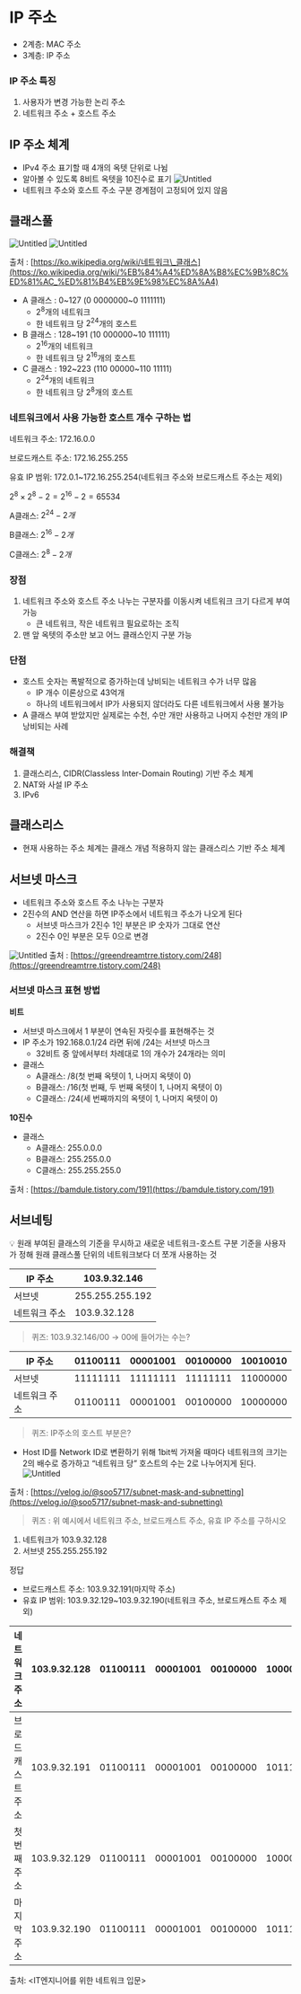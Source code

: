 # IP 주소

- 2계층: MAC 주소
- 3계층: IP 주소

### IP 주소 특징

1. 사용자가 변경 가능한 논리 주소
2. 네트워크 주소 + 호스트 주소

## IP 주소 체계

- IPv4 주소 표기할 때 4개의 옥텟 단위로 나뉨
- 알아볼 수 있도록 8비트 옥텟을 10진수로 표기
  ![Untitled](https://user-images.githubusercontent.com/14107090/193401316-87edef1b-0d91-4fc8-a5ed-bb300bee9f57.png)
- 네트워크 주소와 호스트 주소 구분 경계점이 고정되어 있지 않음

## 클래스풀

![Untitled](https://user-images.githubusercontent.com/14107090/193401389-e67e1f48-df01-4bb1-af8c-d6c8d7e02a9f.png)
![Untitled](https://user-images.githubusercontent.com/14107090/193401405-a566202e-83a1-4b46-aafe-ebdddccb8d83.png)

출처 : [https://ko.wikipedia.org/wiki/네트워크\_클래스](https://ko.wikipedia.org/wiki/%EB%84%A4%ED%8A%B8%EC%9B%8C%ED%81%AC_%ED%81%B4%EB%9E%98%EC%8A%A4)

- A 클래스 : 0\~127 (0 0000000\~0 1111111)
  - $2^8$개의 네트워크
  - 한 네트워크 당 $2^{24}$개의 호스트
- B 클래스 : 128\~191 (10 000000\~10 111111)
  - $2^{16}$개의 네트워크
  - 한 네트워크 당 $2^{16}$개의 호스트
- C 클래스 : 192\~223 (110 00000\~110 11111)
  - $2^{24}$개의 네트워크
  - 한 네트워크 당 $2^8$개의 호스트

### 네트워크에서 사용 가능한 호스트 개수 구하는 법

네트워크 주소: 172.16.0.0

브로드캐스트 주소: 172.16.255.255

유효 IP 범위: 172.0.1~172.16.255.254(네트워크 주소와 브로드캐스트 주소는 제외)

$2^8\times2^8-2=2^{16}-2=65534$

A클래스: $2^{24}-2개$

B클래스: $2^{16}-2개$

C클래스: $2^8-2개$

### 장점

1. 네트워크 주소와 호스트 주소 나누는 구분자를 이동시켜 네트워크 크기 다르게 부여 가능
   - 큰 네트워크, 작은 네트워크 필요로하는 조직
2. 맨 앞 옥텟의 주소만 보고 어느 클래스인지 구분 가능

### 단점

- 호스트 숫자는 폭발적으로 증가하는데 낭비되는 네트워크 수가 너무 많음
  - IP 개수 이론상으로 43억개
  - 하나의 네트워크에서 IP가 사용되지 않더라도 다른 네트워크에서 사용 불가능
- A 클래스 부여 받았지만 실제로는 수천, 수만 개만 사용하고 나머지 수천만 개의 IP 낭비되는 사례

### 해결책

1. 클래스리스, CIDR(Classless Inter-Domain Routing) 기반 주소 체계
2. NAT와 사설 IP 주소
3. IPv6

## 클래스리스

- 현재 사용하는 주소 체계는 클래스 개념 적용하지 않는 클래스리스 기반 주소 체계

## 서브넷 마스크

- 네트워크 주소와 호스트 주소 나누는 구분자
- 2진수의 AND 연산을 하면 IP주소에서 네트워크 주소가 나오게 된다
  - 서브넷 마스크가 2진수 1인 부분은 IP 숫자가 그대로 연산
  - 2진수 0인 부분은 모두 0으로 변경

![Untitled](https://user-images.githubusercontent.com/14107090/193401444-85100def-6f2c-4369-ab3c-a41a4e279957.png)
출처 : [https://greendreamtrre.tistory.com/248](https://greendreamtrre.tistory.com/248)

### 서브넷 마스크 표현 방법

**비트**

- 서브넷 마스크에서 1 부분이 연속된 자릿수를 표현해주는 것
- IP 주소가 192.168.0.1/24 라면 뒤에 /24는 서브넷 마스크
  - 32비트 중 앞에서부터 차례대로 1의 개수가 24개라는 의미
- 클래스
  - A클래스: /8(첫 번째 옥텟이 1, 나머지 옥텟이 0)
  - B클래스: /16(첫 번째, 두 번째 옥텟이 1, 나머지 옥텟이 0)
  - C클래스: /24(세 번째까지의 옥텟이 1, 나머지 옥텟이 0)

**10진수**

- 클래스
  - A클래스: 255.0.0.0
  - B클래스: 255.255.0.0
  - C클래스: 255.255.255.0

출처 : [https://bamdule.tistory.com/191](https://bamdule.tistory.com/191)

## 서브네팅

<aside>
💡 원래 부여된 클래스의 기준을 무시하고 새로운 네트워크-호스트 구분 기준을 사용자가 정해 원래 클래스풀 단위의 네트워크보다 더 쪼개 사용하는 것

</aside>

| IP 주소       | 103.9.32.146    |
| ------------- | --------------- |
| 서브넷        | 255.255.255.192 |
| 네트워크 주소 | 103.9.32.128    |

> 퀴즈: 103.9.32.146/00 → 00에 들어가는 수는?

| IP 주소       | 01100111 | 00001001 | 00100000 | 10010010 |
| ------------- | -------- | -------- | -------- | -------- |
| 서브넷        | 11111111 | 11111111 | 11111111 | 11000000 |
| 네트워크 주소 | 01100111 | 00001001 | 00100000 | 10000000 |

> 퀴즈: IP주소의 호스트 부분은?

- Host ID를 Network ID로 변환하기 위해 1bit씩 가져올 때마다 네트워크의 크기는 2의 배수로 증가하고 “네트워크 당” 호스트의 수는 2로 나누어지게 된다.
  ![Untitled](https://user-images.githubusercontent.com/14107090/193401472-4296658d-bd29-49fe-b62d-1f5245ce9ca6.png)

출처 : [https://velog.io/@soo5717/subnet-mask-and-subnetting](https://velog.io/@soo5717/subnet-mask-and-subnetting)

> 퀴즈 : 위 예시에서 네트워크 주소, 브로드캐스트 주소, 유효 IP 주소를 구하시오

1. 네트워크가 103.9.32.128
2. 서브넷 255.255.255.192

정답

- 브로드캐스트 주소: 103.9.32.191(마지막 주소)
- 유효 IP 범위: 103.9.32.129~103.9.32.190(네트워크 주소, 브로드캐스트 주소 제외)

| 네트워크 주소     | 103.9.32.128 | 01100111 | 00001001 | 00100000 | 10000000 |
| ----------------- | ------------ | -------- | -------- | -------- | -------- |
| 브로드캐스트 주소 | 103.9.32.191 | 01100111 | 00001001 | 00100000 | 10111111 |
| 첫 번째 주소      | 103.9.32.129 | 01100111 | 00001001 | 00100000 | 10000001 |
| 마지막 주소       | 103.9.32.190 | 01100111 | 00001001 | 00100000 | 10111110 |

출처: <IT엔지니어를 위한 네트워크 입문>
